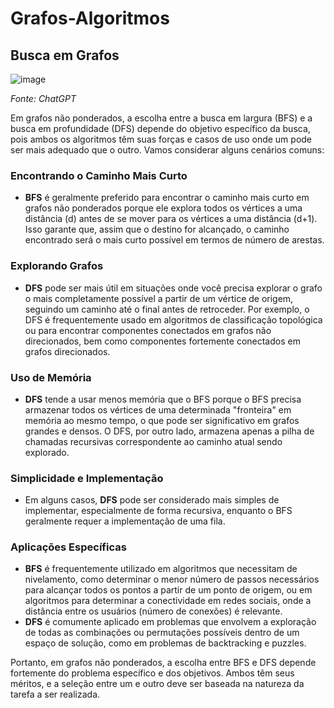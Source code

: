 # Grafos-Algoritmos

## Busca em Grafos
![image](https://github.com/EduardaTuboy/Grafos-Algoritmos/assets/128496419/22d571ba-3d42-435f-8abd-affd3b70df48)

*Fonte: ChatGPT*

Em grafos não ponderados, a escolha entre a busca em largura (BFS) e a busca em profundidade (DFS) depende do objetivo específico da busca, pois ambos os algoritmos têm suas forças e casos de uso onde um pode ser mais adequado que o outro. Vamos considerar alguns cenários comuns:

### Encontrando o Caminho Mais Curto

- **BFS** é geralmente preferido para encontrar o caminho mais curto em grafos não ponderados porque ele explora todos os vértices a uma distância \(d\) antes de se mover para os vértices a uma distância \(d+1\). Isso garante que, assim que o destino for alcançado, o caminho encontrado será o mais curto possível em termos de número de arestas.

### Explorando Grafos

- **DFS** pode ser mais útil em situações onde você precisa explorar o grafo o mais completamente possível a partir de um vértice de origem, seguindo um caminho até o final antes de retroceder. Por exemplo, o DFS é frequentemente usado em algoritmos de classificação topológica ou para encontrar componentes conectados em grafos não direcionados, bem como componentes fortemente conectados em grafos direcionados.

### Uso de Memória

- **DFS** tende a usar menos memória que o BFS porque o BFS precisa armazenar todos os vértices de uma determinada "fronteira" em memória ao mesmo tempo, o que pode ser significativo em grafos grandes e densos. O DFS, por outro lado, armazena apenas a pilha de chamadas recursivas correspondente ao caminho atual sendo explorado.

### Simplicidade e Implementação

- Em alguns casos, **DFS** pode ser considerado mais simples de implementar, especialmente de forma recursiva, enquanto o BFS geralmente requer a implementação de uma fila.

### Aplicações Específicas

- **BFS** é frequentemente utilizado em algoritmos que necessitam de nivelamento, como determinar o menor número de passos necessários para alcançar todos os pontos a partir de um ponto de origem, ou em algoritmos para determinar a conectividade em redes sociais, onde a distância entre os usuários (número de conexões) é relevante.
- **DFS** é comumente aplicado em problemas que envolvem a exploração de todas as combinações ou permutações possíveis dentro de um espaço de solução, como em problemas de backtracking e puzzles.

Portanto, em grafos não ponderados, a escolha entre BFS e DFS depende fortemente do problema específico e dos objetivos. Ambos têm seus méritos, e a seleção entre um e outro deve ser baseada na natureza da tarefa a ser realizada.


